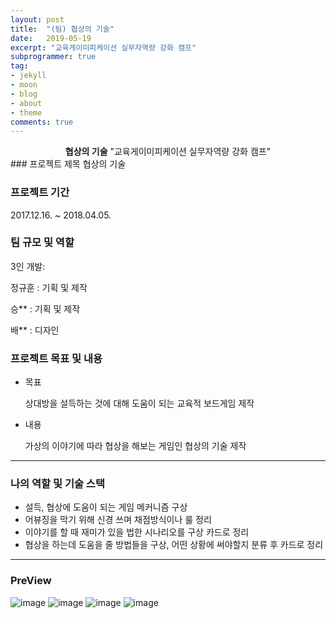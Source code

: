 ```yaml
---
layout: post
title:  "(팀) 협상의 기술"
date:   2019-05-19
excerpt: "교육게이미피케이션 실무자역량 강화 캠프"
subprogrammer: true
tag:
- jekyll
- moon
- blog
- about
- theme
comments: true
---
```


<center><b>협상의 기술</b> "교육게이미피케이션 실무자역량 강화 캠프"</center>
### 프로젝트 제목
협상의 기술

### 프로젝트 기간
2017.12.16. ~ 2018.04.05.

### 팀 규모 및 역할

3인 개발:

정규훈 : 기획 및 제작

승**  : 기획 및 제작

배** : 디자인

### 프로젝트 목표 및 내용
* 목표

  상대방을 설득하는 것에 대해 도움이 되는 교육적 보드게임 제작

* 내용

  가상의 이야기에 따라 협상을 해보는 게임인 협상의 기술 제작   

---

### 나의 역할 및 기술 스택
* 설득, 협상에 도움이 되는 게임 메커니즘 구상
* 어뷰징을 막기 위해 신경 쓰며 채점방식이나 룰 정리
* 이야기를 할 때 재미가 있을 법한 시나리오를 구상 카드로 정리
* 협상을 하는데 도움을 줄 방법들을 구상, 어떤 상황에 써야할지 분류 후 카드로 정리

---

### PreView

![image](https://user-images.githubusercontent.com/59655997/72407502-19c8ac00-37a3-11ea-94c7-0e24ee92e980.png)
![image](https://user-images.githubusercontent.com/59655997/72407506-1b926f80-37a3-11ea-9c7c-19603ace407c.png)
![image](https://user-images.githubusercontent.com/59655997/72407509-1e8d6000-37a3-11ea-9fd2-d06192cffd0c.png)
![image](https://user-images.githubusercontent.com/59655997/72407515-2220e700-37a3-11ea-8ffc-5d5d35557b52.png)    
